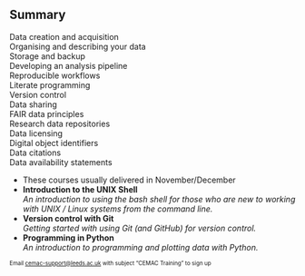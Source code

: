 <!-- .slide: id="summary" -->
## Summary
<div class="splash" id="splash-final">
<p>
Data creation and acquisition<br/>
Organising and describing your data<br/>
Storage and backup<br/>
Developing an analysis pipeline<br/>
Reproducible workflows<br/>
Literate programming<br/>
Version control<br/>
Data sharing<br/>
FAIR data principles<br/>
Research data repositories<br/>
Data licensing<br/>
Digital object identifiers<br/>
Data citations<br/>
Data availability statements
</p>
</div>

* These courses usually delivered in November/December
* <span>**Introduction to the UNIX Shell**<br/>
 _An introduction to using the bash shell for those who are new to working with UNIX / Linux systems from the command line._</span> <!-- .element class="smaller" -->
* <span>**Version control with Git**<br/>
 _Getting started with using Git (and GitHub) for version control._</span> <!-- .element class="smaller" -->
* <span>**Programming in Python**<br/>
 _An introduction to programming and plotting data with Python._</span> <!-- .element class="smaller" -->

<span style="font-size:70%">Email <a href="mailto:cemac-support@leeds.ac.uk?subject=CEMAC%20Training">cemac-support@leeds.ac.uk</a> with subject &ldquo;CEMAC Training&rdquo; to sign up</span>

